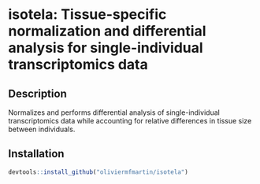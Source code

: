 # isotela: Tissue-specific normalization and differential analysis for single-individual transcriptomics data

## Description

Normalizes and performs differential analysis of single-individual transcriptomics data while accounting for relative differences in tissue size between individuals.

## Installation

```R
devtools::install_github("oliviermfmartin/isotela")
```
